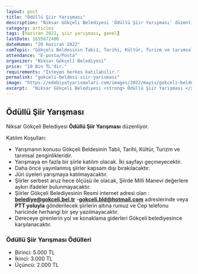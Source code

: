 ```yaml
---
layout: post
title: "Ödüllü Şiir Yarışması"
description: "Niksar Gökçeli Belediyesi 'Ödüllü Şiir Yarışması' düzenliyor."
category: articles
tags: [haziran 2022, şiir yarışması, genel]
lastDate: 1655672400
dateHuman: "20 Haziran 2022"
comTopic: "Gökçeli Beldesinin Tabii, Tarihi, Kültür, Turizm ve tarımsal zenginlikleri"
attendance: "E-posta/Posta"
organizer: "Niksar Gökçeli Belediyesi"
price: "10 Bin TL'dir."
requirements: "İsteyen herkes katılabilir."
permalink: "gokceli-beldesi-siir-yarismasi"
image: "https://edebiyatyarismalari.com/images/2022/mayis/gokceli-beldesi-siir-yarismasi.jpg"
excerpt:  "Niksar Gökçeli Belediyesi <strong> Ödüllü Şiir Yarışması </strong> düzenliyor."
---
```


## Ödüllü Şiir Yarışması
Niksar Gökçeli Belediyesi **Ödüllü Şiir Yarışması** düzenliyor.

Katılım Koşulları:
- Yarışmanın konusu Gökçeli Beldesinin Tabii, Tarihi, Kültür, Turizm ve tarımsal zenginlikleridir.
- Yarışmaya en fazla bir şiirle katılım olacak. İki sayfayı geçmeyecektir.
- Daha önce yayınlanmış şiirler kapsam dışı bırakılacaktır.
- Jüri üyeleri yarışmaya katılmayacaktır.
- Şiirler serbest aruz hece ölçüsü ile olacak, Şiirde Milli Manevi değerlere aykırı ifadeler bulunmayacaktır.
- Şiirler Gökçeli Belediyesinin Resmi internet adresi olan : **belediye@gokceli.bel.tr**  -**gokceli.bld@hotmail.com** adreslerinde veya **PTT yoluyla** gönderilecek şiirlerin altına rumuz ve Cep telefonu haricinde herhangi bir şey yazılmayacaktır.
- Dereceye girenlerin yol ve konaklama giderleri Gökçeli belediyesince karşılanacaktır.


### Ödüllü Şiir Yarışması Ödülleri
- Birinci: 5.000 TL 
- İkinci: 3.000 TL
- Üçüncü: 2.000 TL

